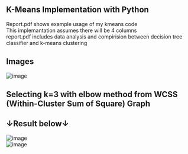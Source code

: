 <p align="center">

 ## K-Means Implementation with Python </br>
 Report.pdf shows example usage of my kmeans code</br>
 This implemantation assumes there will be 4 columns</br> report.pdf includes data analysis and compirision between decision tree classifier and k-means clustering
 ## Images</br>
 ![image](https://user-images.githubusercontent.com/75019129/201911092-5ed6be6f-bb11-4cfd-8a20-90b5a51bba83.png)
</br>
## Selecting k=3 with elbow method from WCSS (Within-Cluster Sum of Square) Graph </br> 
## ↓Result below↓ </br>


![image](https://user-images.githubusercontent.com/75019129/201911144-500e255c-6e93-4965-ba44-64701d20e10b.png)
</br>
![image](https://user-images.githubusercontent.com/75019129/201911167-ae6bc410-cc35-454d-aa45-7194bf511162.png)

</p>
